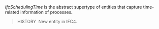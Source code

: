 ﻿_IfcSchedulingTime_ is the abstract supertype of entities that capture time-related information of processes.

> HISTORY&nbsp; New entity in IFC4.